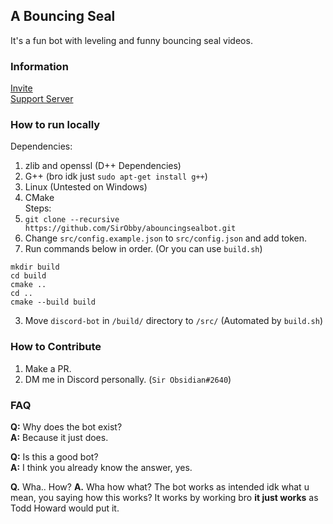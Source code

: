 ## A Bouncing Seal
It's a fun bot with leveling and funny bouncing seal videos.

### Information
[Invite](https://discord.com/oauth2/authorize?client_id=880337914528145438&permissions=3197952&scope=bot%20applications.commands)\
[Support Server](https://discord.gg/kYGUzJAYHX)

### How to run locally
Dependencies:
1. zlib and openssl (D++ Dependencies)
2. G++ (bro idk just `sudo apt-get install g++`)
3. Linux (Untested on Windows)
4. CMake\
Steps:
1. `git clone --recursive https://github.com/SirObby/abouncingsealbot.git`
2. Change `src/config.example.json` to `src/config.json` and add token.
3. Run commands below in order. (Or you can use `build.sh`)
```
mkdir build
cd build
cmake ..
cd ..
cmake --build build
```
3. Move `discord-bot` in `/build/` directory to `/src/` (Automated by `build.sh`)

### How to Contribute
1. Make a PR.
2. DM me in Discord personally. (`Sir Obsidian#2640`)

### FAQ
**Q:** Why does the bot exist?\
**A:** Because it just does.

**Q:** Is this a good bot?\
**A:** I think you already know the answer, yes.

**Q.** Wha.. How?
**A.** Wha how what? The bot works as intended idk what u mean, you saying how this works? It works by working bro **it just works** as Todd Howard would put it.